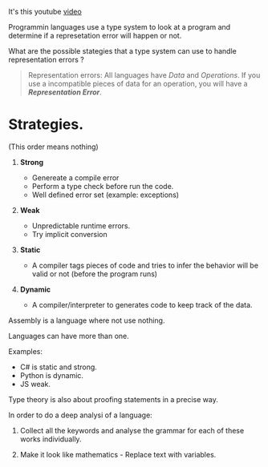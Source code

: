 It's this youtube [video](https://www.youtube.com/watch?v=AJ-yQEfvdVc&t=726s&ab_channel=Jfokus)


Programmin languages use a type system to look at a program and determine if a represetation error will happen or not.


What are the possible stategies that a type system can use to handle representation errors ?

> Representation errors: All languages have *Data* and *Operations*. If you use a incompatible pieces of data for an operation, you will have a ***Representation Error***.


# Strategies.

(This order means nothing)

1. **Strong**
    - Genereate a compile error
    - Perform a type check before run the code.
    - Well defined error set (example: exceptions)

2. **Weak**
    - Unpredictable runtime errors.
    - Try implicit conversion
3. **Static**
    - A compiler tags pieces of code and tries to infer the behavior will be valid or not (before the program runs)
4. **Dynamic**
    - A compiler/interpreter to generates code to keep track of the data.


Assembly is a language where not use nothing.

Languages can have more than one.

Examples:

- C# is static and strong.
- Python is dynamic.
- JS weak.


Type theory is also about proofing statements in a precise way.

In order to do a deep analysi of a language:

1. Collect all the keywords and analyse the grammar for each of these works individually.


2. Make it look like mathematics - Replace text with variables.
